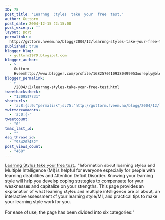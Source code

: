 ```yaml
---
ID: 78
post_title: 'Learnng  Styles  take  your  free  test.'
author: Guttorm
post_date: 2004-12-15 12:15:00
post_excerpt: ""
layout: post
permalink: >
  http://guttorm.hveem.no/blogg/2004/12/learnng-styles-take-your-free-test-2/
published: true
blogger_blog:
  - guttorm1979.blogspot.com
blogger_author:
  - >
    Guttorm
    Hveemhttp://www.blogger.com/profile/16825705109380499953noreply@blogger.com
blogger_permalink:
  - >
    /2004/12/learnng-styles-take-your-free-test.html
tweetbackscheck:
  - "1309587731"
shorturls:
  - 'a:8:{s:9:"permalink";s:75:"http://guttorm.hveem.no/blogg/2004/12/learnng-styles-take-your-free-test-2/";s:7:"tinyurl";s:25:"http://tinyurl.com/7nwmu6";s:4:"isgd";s:17:"http://is.gd/gGWI";s:5:"bitly";s:19:"http://bit.ly/HPqf6";s:5:"snipr";s:22:"http://snipr.com/agykn";s:5:"snurl";s:22:"http://snurl.com/agykn";s:7:"snipurl";s:24:"http://snipurl.com/agykn";s:4:"trim";s:17:"http://tr.im/bbcy";}'
twittercomments:
  - 'a:0:{}'
tweetcount:
  - "0"
tmac_last_id:
  - ""
dsq_thread_id:
  - "934202452"
post_views_count:
  - "468"
---
```

<a href="http://www.ldpride.net/learningstyles.MI.htm">Learnng Styles take your free test.</a>: "Information about learning styles and Multiple Intelligence (MI) is helpful for everyone especially for people with learning disabilities and Attention Deficit Disorder. Knowing your learning style will help you develop coping strategies to compensate for your weaknesses and capitalize on your strengths. This page provides an explanation of what learning styles and multiple intelligence are all about, an interactive assessment of your learning style/MI, and practical tips to make your learning style work for you. 
<br />
<br />For ease of use, the page has been divided into six categories:"